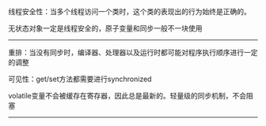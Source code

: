 线程安全性：当多个线程访问一个类时，这个类的表现出的行为始终是正确的。

无状态对象一定是线程安全的，原子变量和同步一般不一块使用

---

重排：当没有同步时，编译器、处理器以及运行时都可能对程序执行顺序进行一定的调整

可见性：get/set方法都需要进行synchronized                           

volatile变量不会被缓存在寄存器，因此总是最新的。轻量级的同步机制，不会阻塞

---



